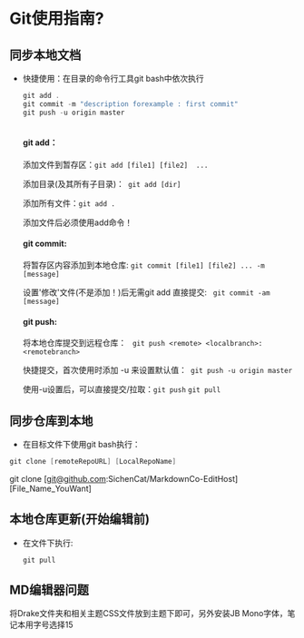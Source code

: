 # Git使用指南?

## 同步本地文档

- 快捷使用：在目录的命令行工具git bash中依次执行

  ```c
  git add .
  git commit -m "description forexample : first commit"
  git push -u origin master
      
  ```
  
  #### git add：
  添加文件到暂存区：`git add [file1] [file2]  ...`
  
  添加目录(及其所有子目录)：` git add [dir]` 
  
  添加所有文件：` git add . `
  
  添加文件后必须使用add命令！
  
  #### git commit:
  将暂存区内容添加到本地仓库: ` git commit [file1] [file2] ... -m [message] ` 
  
  设置'修改'文件(不是添加！)后无需git add 直接提交: ` git commit -am [message]` 
  
  #### git push:
  
  将本地仓库提交到远程仓库： ` git push <remote> <localbranch>:<remotebranch>` 
  
  快捷提交，首次使用时添加 -u 来设置默认值：` git push -u origin master` 
  
  使用-u设置后，可以直接提交/拉取：` git push `     ` git pull `
  
  
  
  

## 同步仓库到本地

- 在目标文件下使用git bash执行：

  

```c
git clone [remoteRepoURL] [LocalRepoName]
```



git clone [git@github.com:SichenCat/MarkdownCo-EditHost] [File_Name_YouWant]



## 本地仓库更新(开始编辑前)

- 在文件下执行:

  ```
  git pull
  ```

## MD编辑器问题

将Drake文件夹和相关主题CSS文件放到主题下即可，另外安装JB Mono字体，笔记本用字号选择15  
